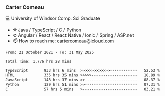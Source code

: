 ### Carter Comeau

💻 University of Windsor Comp. Sci Graduate

- ⚒️ Java / TypeScript / C / Python
- ⚙️ Angular / React / React Native / Ionic / Spring / ASP.net
- 📫 How to reach me: cartercomeau@icloud.com

<!--START_SECTION:waka-->

```txt
From: 21 October 2021 - To: 31 May 2025

Total Time: 1,776 hrs 28 mins

TypeScript       933 hrs 6 mins  >>>>>>>>>>>>>------------   52.53 %
HTML             335 hrs 35 mins >>>>>--------------------   18.89 %
JavaScript       148 hrs 37 mins >>-----------------------   08.37 %
Python           129 hrs 51 mins >>-----------------------   07.31 %
C                57 hrs 5 mins   >------------------------   03.21 %
```

<!--END_SECTION:waka-->
